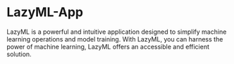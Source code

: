 # LazyML-App
LazyML is a powerful and intuitive application designed to simplify machine learning operations and model training. With LazyML, you can harness the power of machine learning,  LazyML offers an accessible and efficient solution.
